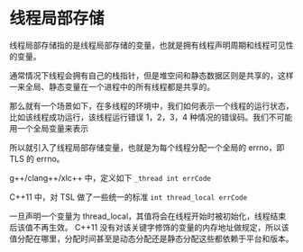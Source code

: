 # 线程局部存储

线程局部存储指的是线程局部存储的变量，也就是拥有线程声明周期和线程可见性的变量。

通常情况下线程会拥有自己的栈指针，但是堆空间和静态数据区则是共享的，这样一来全局、静态变量在一个进程中的所有线程都是共享的。

那么就有一个场景如下，在多线程的环境中，我们如何表示一个线程的运行状态，比如该线程成功运行，该线程运行错误 1，2，3，4 种情况的错误码。我们不可能用一个全局变量来表示

所以就引入了线程局部存储变量，也就是为每个线程分配一个全局的 errno，即 TLS 的 errno。

g++/clang++/xlc++ 中，定义如下
`_thread int errCode`

C++11 中，对 TSL 做了一些统一的标准
`int thread_local errCode` 

一旦声明一个变量为 thread_local，其值将会在线程开始时被初始化，线程结束后该值不再生效。
C++11 没有对该关键字修饰的变量的内存地址做规定，所以该值分配在哪里，分配时间甚至是动态分配还是静态分配这些都依赖于平台和版本。

